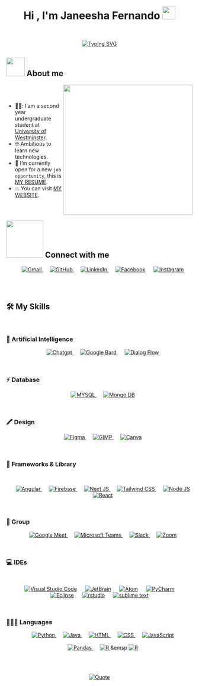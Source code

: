 <h1 align="center">Hi , I'm Janeesha Fernando <img src="https://media.giphy.com/media/hvRJCLFzcasrR4ia7z/giphy.gif" width="35"></h1>
<br>
<p align="center">
<a href="https://git.io/typing-svg"><img src="https://readme-typing-svg.demolab.com?font=Fira+Code&weight=600&pause=1000&color=237AF7&background=FFFFFF&center=true&vCenter=true&width=443&height=100&lines=Software+Engineering+Student;University+of+Westminster;Enthusiastic+Software+Developer+;Competitive+Programmer;janeeshafernando77%40gmail.com" alt="Typing SVG" /></a>
</p>

## <picture><img src = "https://github.com/7oSkaaa/7oSkaaa/blob/main/Images/about_me.gif?raw=true" width = 50px></picture> About me

<picture> <img align="right" src="https://user-images.githubusercontent.com/74038190/221352975-94759904-aa4c-4032-a8ab-b546efb9c478.gif" width = 350px></picture>

<br><br>

- 👩‍🎓: I am a second year undergraduate student at [University of Westminster](https://www.westminster.ac.uk/).
- :nerd_face: Ambitious to learn new technologies.
- :thinking: I’m currently open for a new `job opportunity`, this is [MY RESUME]().
- :boom: You can visit [MY WEBSITE]().
<br>

## <picture> <img src="https://github.com/7oSkaaa/7oSkaaa/blob/main/Images/Connect-with-me.gif?raw=true" width="100px"> </picture> Connect with me
<p align="center">
	&emsp;
	<a href="mailto:janeeshafernando77@gmail.com"><img src = "https://img.shields.io/badge/Gmail-D14836?style=for-the-badge&logo=gmail&logoColor=white" alt="Gmail">
	</a> 
	&emsp;
	<a href="https://github.com/janeeshafernando02"><img src="https://img.shields.io/badge/GitHub-100000?style=for-the-badge&logo=github&logoColor=white" alt="GitHub"> 
        </a>
	&emsp;
	<a href="https://www.linkedin.com/in/shalindi-fernando-98512927a/"><img src="https://img.shields.io/badge/LinkedIn-0077B5?style=for-the-badge&logo=linkedin&logoColor=white" alt="LinkedIn">
	</a>
	&emsp;
	<a href="https://www.facebook.com/profile.php?id=100084432848059"><img src="https://img.shields.io/badge/Facebook-1877F2?style=for-the-badge&logo=facebook&logoColor=white" alt="Facebook"></a>
	&emsp;
	<a href="#"><img src="https://img.shields.io/badge/Instagram-E4405F?style=for-the-badge&logo=instagram&logoColor=white" alt="Instagram"/></a>
       </p>
<br><br>

## 🛠️ My Skills
<br>

### 🤖 Artificial Intelligence
<p align = "center">
	&emsp;
	   <a href = "https://chat.openai.com/auth/login" target="_blank">
	   <img alt="Chatgpt" src = "https://img.shields.io/badge/ChatGPT-74aa9c?style=for-the-badge&logo=openai&logoColor=white">
	   </a>	   
	&emsp;
        <a href = "https://bard.google.com" target="_blank">
	   <img alt="Google Bard" src = "https://img.shields.io/badge/Google%20Bard-886FBF?style=for-the-badge&logo=googlebard&logoColor=fff">
	   </a>	   
	&emsp;
        <a href = "https://cloud.google.com/dialogflow?hl=en" target="_blank">
	   <img alt="Dialog Flow" src = "https://img.shields.io/badge/dialogflow-FF9800?style=for-the-badge&logo=dialogflow&logoColor=white">
	   </a>	   	
</p>
<br>

### ⚡ Database 
<p align = "center">
	&emsp;
	   <a href = "https://dev.mysql.com/doc/" target="_blank">
	   <img alt="MYSQL" src = "https://img.shields.io/badge/MySQL-005C84?style=for-the-badge&logo=mysql&logoColor=white">
	   </a>	   
	&emsp;
        <a href = "https://www.mongodb.com/docs/" target="_blank">
	   <img alt="Mongo DB" src = "https://img.shields.io/badge/MongoDB-4EA94B?style=for-the-badge&logo=mongodb&logoColor=white">
	   </a>	   
</p>
<br>

### 🖍 Design
<p align = "center">
	&emsp;
	   <a href = "https://www.figma.com" target="_blank">
	   <img alt="Figma" src = "https://img.shields.io/badge/Figma-F24E1E?style=for-the-badge&logo=figma&logoColor=white">
	   </a>	   
	&emsp;
        <a href = "https://www.gimp.org" target="_blank">
	   <img alt="GIMP" src = "https://img.shields.io/badge/gimp-5C5543?style=for-the-badge&logo=gimp&logoColor=white">
	   </a>	  
	&emsp;
        <a href = "http://www.canva.com/" target="_blank">
	   <img alt="Canva" src = "https://img.shields.io/badge/Canva-%2300C4CC.svg?&style=for-the-badge&logo=Canva&logoColor=white">
	   </a>	 
</p>
<br>

### 🚀 Frameworks & Library
<br>
<p align = "center">
	&emsp;
	   <a href = "https://angular.io/start" target="_blank">
	   <img alt="Angular" src = "https://img.shields.io/badge/Angular-DD0031?style=for-the-badge&logo=angular&logoColor=white">
	   </a>	   
	&emsp;
        <a href = "https://firebase.google.com/docs" target="_blank">
	   <img alt="Firebase" src = "https://img.shields.io/badge/firebase-ffca28?style=for-the-badge&logo=firebase&logoColor=black">
	   </a>	  
	&emsp;
        <a href = "https://nextjs.org/docs" target="_blank">
	   <img alt="Next JS" src = "https://img.shields.io/badge/next%20js-000000?style=for-the-badge&logo=nextdotjs&logoColor=white">
	   </a>	
	&emsp;
         <a href = "" target="_blank">
	   <img alt="Tailwind CSS" src = "https://img.shields.io/badge/Tailwind_CSS-38B2AC?style=for-the-badge&logo=tailwind-css&logoColor=white">
	   </a>	
	&emsp;
        <a href = "https://nodejs.org/en/docs" target="_blank">
	   <img alt="Node JS" src = "https://img.shields.io/badge/Node%20js-339933?style=for-the-badge&logo=nodedotjs&logoColor=white">
	   </a>	
    &emsp;
        <a href = "https://legacy.reactjs.org/docs/getting-started.html" target="_blank">
	   <img alt="React" src = "https://img.shields.io/badge/React-20232A?style=for-the-badge&logo=react&logoColor=61DAFB">
	   </a>	
</p>
<br>

### 🤜 Group
<p align = "center">
	&emsp;
	   <a href = "https://meet.google.com/" target="_blank">
	   <img alt="Google Meet" src = "https://img.shields.io/badge/Google%20Meet-00897B?style=for-the-badge&logo=google-meet&logoColor=white">
	   </a>	   
	&emsp;
        <a href = "https://www.microsoft.com/en-us/microsoft-teams/group-chat-software" target="_blank">
	   <img alt="Microsoft Teams" src = "https://img.shields.io/badge/Microsoft_Teams-6264A7?style=for-the-badge&logo=microsoft-teams&logoColor=white">
	   </a>	  
	&emsp;
        <a href = "https://slack.com/" target="_blank">
	   <img alt="Slack" src = "https://img.shields.io/badge/Slack-4A154B?style=for-the-badge&logo=slack&logoColor=white">
	   </a>	
	&emsp;
        <a href = "https://zoom.us/" target="_blank">
	   <img alt="Zoom" src = "https://img.shields.io/badge/Zoom-2D8CFF?style=for-the-badge&logo=zoom&logoColor=white">
	   </a>	
</p>
<br>

 ### 💻 IDEs
 <br>
<p align="center">
  &emsp;
    <a href="#"><img alt="Visual Studio Code" src="https://img.shields.io/badge/VSCode-0078D4?style=for-the-badge&logo=visual%20studio%20code&logoColor=white"></a>
  &emsp;
    <a href="#"><img alt="JetBrain" src="https://img.shields.io/badge/IntelliJ_IDEA-000000.svg?style=for-the-badge&logo=intellij-idea&logoColor=white" /></a>
  &emsp;
    <a href="#"><img alt="Atom" src="https://img.shields.io/badge/Atom-66595C?style=for-the-badge&logo=Atom&logoColor=white" /></a>
  &emsp;
    <a href="#"><img alt="PyCharm" src="https://img.shields.io/badge/PyCharm-000000.svg?&style=for-the-badge&logo=PyCharm&logoColor=white" /></a>
  &emsp;
    <a href="#"><img alt="Eclipse" src="https://img.shields.io/badge/Eclipse-2C2255?style=for-the-badge&logo=eclipse&logoColor=white" /></a>
 &emsp;	
    <a href="#"><img alt ="rstudio" src="https://img.shields.io/badge/RStudio-75AADB?style=for-the-badge&logo=RStudio&logoColor=white"/></a>	
&emsp;	
    <a href="#"><img alt ="sublime text" src="https://img.shields.io/badge/sublime_text-%23575757.svg?&style=for-the-badge&logo=sublime-text&logoColor=important"/></a>	
</p>
<br>

### 👩🏽‍💻 Languages

<p align="center"> 
  &emsp;
    <a href="https://www.python.org" target="_blank">
    <img alt="Python" src="https://img.shields.io/badge/python-3670A0?style=for-the-badge&logo=python&logoColor=ffdd54">
  </a>
  &emsp;
  <a href="https://www.java.com" target="_blank"> 
    <img alt="Java" src="https://img.shields.io/badge/java-%23ED8B00.svg?style=for-the-badge&logo=openjdk&logoColor=white">
  </a>
 &emsp;
  <a href="" target="_blank"> 
     <img alt="HTML" src="https://img.shields.io/badge/HTML5-E34F26?style=for-the-badge&logo=html5&logoColor=white">
   </a>	
&emsp;
  <a href="" target="_blank"> 
     <img alt="CSS" src="https://img.shields.io/badge/CSS3-1572B6?style=for-the-badge&logo=css3&logoColor=white">
   </a>	
   &emsp;
  <a href="https://developer.mozilla.org/en-US/docs/Web/JavaScript" target="_blank"> 
     <img alt="JavaScript" src="https://img.shields.io/badge/JavaScript-323330?style=for-the-badge&logo=javascript&logoColor=F7DF1E">
   </a>	
	<br><br>
 &emsp;
    <a href="https://www.geeksforgeeks.org/sql-tutorial/" target="_blank"> 
     <img alt="Pandas" src="https://img.shields.io/badge/Pandas-2C2D72?style=for-the-badge&logo=pandas&logoColor=white">
   </a>
&emsp;	
  <a href="https://www.w3schools.com/r/r_intro.asp" target="_blank"> 
    <img alt="R" src="https://img.shields.io/badge/R-276DC3?style=for-the-badge&logo=r&logoColor=white">
  </a> 	
&emsp
<a href="https://www.w3schools.com/r/r_intro.asp" target="_blank"> 
<img alt="R" src="https://img.shields.io/badge/RStudio-75AADB?style=for-the-badge&logo=SQL&logoColor=white">
</a> 
</p>
<br><br>

<p align = "center">
	<a href="https://github.com/piyushsuthar/github-readme-quotes"> <img alt = "Quote" src="https://quotes-github-readme.vercel.app/api?type=horizontal&theme=tokyonight&animation=grow_out_in&quoteCategory=programming">
</p>

